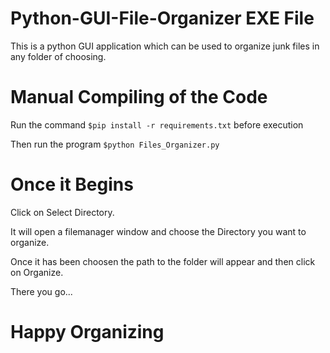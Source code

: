 # Python-GUI-File-Organizer EXE File
This is a python GUI application which can be used to organize junk files in any folder of choosing.

# Manual Compiling of the Code
Run the command `$pip install -r requirements.txt` before execution

Then run the program `$python Files_Organizer.py`

# Once it Begins
Click on Select Directory.

It will open a filemanager window and choose the Directory you want to organize.

Once it has been choosen the path to the folder will appear and then click on Organize.

There you go...

# Happy Organizing
